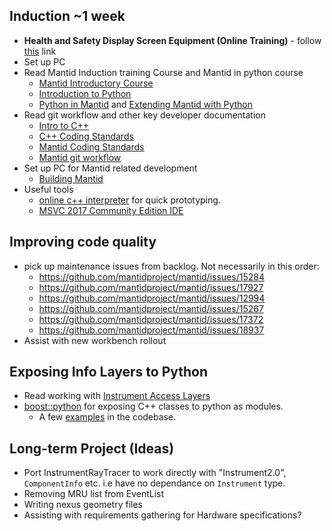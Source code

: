 ## Induction ~1 week

* **Health and Safety Display Screen Equipment (Online Training)** - follow [this](https://staff.she.stfc.ac.uk/Pages/Staff/On-line-training.aspx) link
* Set up PC
* Read Mantid Induction training Course and Mantid in python course
  * [Mantid Introductory Course](http://www.mantidproject.org/Mantid_Basic_Course)
  * [Introduction to Python](http://www.mantidproject.org/Introduction_To_Python)
  * [Python in Mantid](http://www.mantidproject.org/Python_In_Mantid) and [Extending Mantid with Python](http://www.mantidproject.org/Extending_Mantid_With_Python)
* Read git workflow and other key developer documentation
  * [Intro to C++](http://www.mantidproject.org/New_Starter_C++_introduction)
  * [C++ Coding Standards](http://developer.mantidproject.org/Standards/CPPStandards.html)
  * [Mantid Coding Standards](http://developer.mantidproject.org/Standards/MantidStandards.html)
  * [Mantid git workflow](http://developer.mantidproject.org/GitWorkflow.html)
* Set up PC for Mantid related development
  * [Building Mantid](http://developer.mantidproject.org/GettingStarted.html)
* Useful tools
  * [online c++ interpreter](https://repl.it/) for quick prototyping.
  * [MSVC 2017 Community Edition IDE](https://www.visualstudio.com/downloads/)
  
## Improving code quality
* pick up maintenance issues from backlog. Not necessarily in this order:
  * https://github.com/mantidproject/mantid/issues/15284
  * https://github.com/mantidproject/mantid/issues/17927
  * https://github.com/mantidproject/mantid/issues/12994
  * https://github.com/mantidproject/mantid/issues/15267
  * https://github.com/mantidproject/mantid/issues/17372
  * https://github.com/mantidproject/mantid/issues/18937
* Assist with new workbench rollout

## Exposing Info Layers to Python
* Read working with [Instrument Access Layers](http://docs.mantidproject.org/nightly/concepts/InstrumentAccessLayers.html)
* [boost::python](https://www.boost.org/doc/libs/1_64_0/libs/python/doc/html/tutorial/index.html) for exposing C++ classes to python as modules.
  *  A few [examples](https://github.com/mantidproject/mantid/tree/master/Framework/PythonInterface/mantid/api/src/Exports) in the codebase.

## Long-term Project (Ideas)

* Port InstrumentRayTracer to work directly with "Instrument2.0", `ComponentInfo` etc. i.e have no dependance on `Instrument` type.
* Removing MRU list from EventList
* Writing nexus geometry files
* Assisting with requirements gathering for Hardware specifications?
